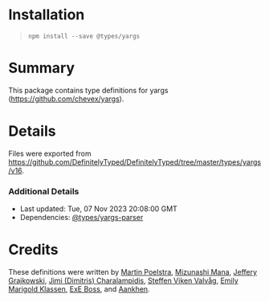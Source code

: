 # Installation
> `npm install --save @types/yargs`

# Summary
This package contains type definitions for yargs (https://github.com/chevex/yargs).

# Details
Files were exported from https://github.com/DefinitelyTyped/DefinitelyTyped/tree/master/types/yargs/v16.

### Additional Details
 * Last updated: Tue, 07 Nov 2023 20:08:00 GMT
 * Dependencies: [@types/yargs-parser](https://npmjs.com/package/@types/yargs-parser)

# Credits
These definitions were written by [Martin Poelstra](https://github.com/poelstra), [Mizunashi Mana](https://github.com/mizunashi-mana), [Jeffery Grajkowski](https://github.com/pushplay), [Jimi (Dimitris) Charalampidis](https://github.com/JimiC), [Steffen Viken Valvåg](https://github.com/steffenvv), [Emily Marigold Klassen](https://github.com/forivall), [ExE Boss](https://github.com/ExE-Boss), and [Aankhen](https://github.com/Aankhen).
